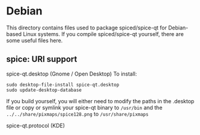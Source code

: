 
Debian
====================
This directory contains files used to package spiced/spice-qt
for Debian-based Linux systems. If you compile spiced/spice-qt yourself, there are some useful files here.

## spice: URI support ##


spice-qt.desktop  (Gnome / Open Desktop)
To install:

	sudo desktop-file-install spice-qt.desktop
	sudo update-desktop-database

If you build yourself, you will either need to modify the paths in
the .desktop file or copy or symlink your spice-qt binary to `/usr/bin`
and the `../../share/pixmaps/spice128.png` to `/usr/share/pixmaps`

spice-qt.protocol (KDE)

